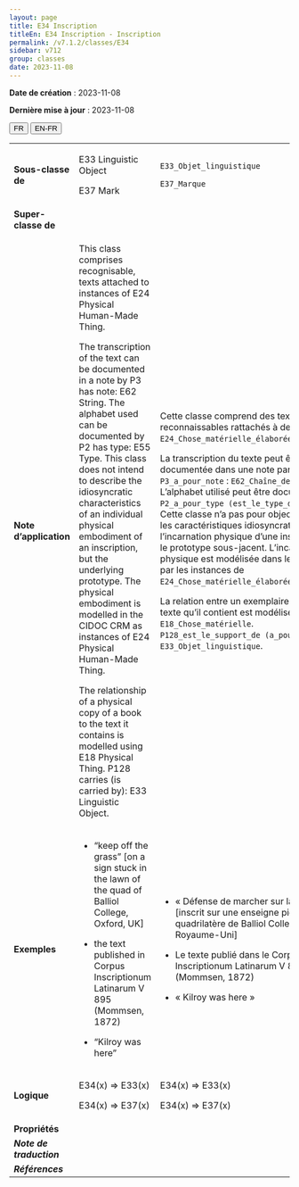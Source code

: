 ```yaml
---
layout: page
title: E34 Inscription
titleEn: E34 Inscription - Inscription
permalink: /v7.1.2/classes/E34
sidebar: v712
group: classes
date: 2023-11-08
---
```


**Date de création** : 2023-11-08

**Dernière mise à jour** : 2023-11-08

<div class="lang-buttons">
 <button id="fr" class="activate">FR</button>
 <button id="en-fr">EN-FR</button>
</div>

<table>
<tbody>
<tr>
<td><strong>Sous-classe de</strong></td>
<td class="en">
<p>E33 Linguistic Object</p>
<p>E37 Mark</p>
</td>
<td>
<p><code class="language-plaintext highlighter-rouge">E33_Objet_linguistique</code></p>
<p><code class="language-plaintext highlighter-rouge">E37_Marque</code> </p>
</td>
</tr>
<tr>
<td><strong>Super-classe de</strong></td>
<td class="en">
</td>
<td>
</td>
</tr>
<tr>
<td><strong>Note d’application</strong></td>
<td class="en">
<p>This class comprises recognisable, texts attached to instances of E24 Physical Human-Made Thing. </p>
<p>The transcription of the text can be documented in a note by P3 has note: E62 String. The alphabet used can be documented by P2 has type: E55 Type. This class does not intend to describe the idiosyncratic characteristics of an individual physical embodiment of an inscription, but the underlying prototype. The physical embodiment is modelled in the CIDOC CRM as instances of E24 Physical Human-Made Thing.</p>
<p>The relationship of a physical copy of a book to the text it contains is modelled using E18 Physical Thing. P128 carries (is carried by): E33 Linguistic Object. </p>
</td>
<td>
<p>Cette classe comprend des textes reconnaissables rattachés à des instances de <code class="language-plaintext highlighter-rouge">E24_Chose_matérielle_élaborée_par_l’humain</code>.</p>
<p>La transcription du texte peut être documentée dans une note par <code class="language-plaintext highlighter-rouge">P3_a_pour_note</code> : <code class="language-plaintext highlighter-rouge">E62_Chaîne_de_caractères</code>. L’alphabet utilisé peut être documenté par <code class="language-plaintext highlighter-rouge">P2_a_pour_type (est_le_type_de)</code> : <code class="language-plaintext highlighter-rouge">E55_Type</code>. Cette classe n’a pas pour objectif de décrire les caractéristiques idiosyncratiques de l’incarnation physique d’une inscription, mais le prototype sous-jacent. L’incarnation physique est modélisée dans le CIDOC CRM par les instances de <code class="language-plaintext highlighter-rouge">E24_Chose_matérielle_élaborée_par_l’humain</code>.</p>
<p>La relation entre un exemplaire physique et le texte qu’il contient est modélisée à l’aide de : <code class="language-plaintext highlighter-rouge">E18_Chose_matérielle</code>. <code class="language-plaintext highlighter-rouge">P128_est_le_support_de (a_pour_support)</code> : <code class="language-plaintext highlighter-rouge">E33_Objet_linguistique</code>.</p>
</td>
</tr>
<tr>
<td><strong>Exemples</strong></td>
<td class="en">
<ul>
<li><p>“keep off the grass” [on a sign stuck in the lawn of the quad of Balliol College, Oxford, UK]</p>
</li>
<li><p>the text published in Corpus Inscriptionum Latinarum V 895 (Mommsen, 1872)</p>
</li>
<li><p>“Kilroy was here” </p>
</li>
</ul>
</td>
<td>
<ul>
<li><p>« Défense de marcher sur la pelouse » [inscrit sur une enseigne piquée dans le quadrilatère de Balliol College à Oxford au Royaume-Uni]</p>
</li>
<li><p>Le texte publié dans le Corpus Inscriptionum Latinarum V 895 (Mommsen, 1872)</p>
</li>
<li><p>« Kilroy was here »</p>
</li>
</ul>
</td>
</tr>
<tr>
<td><strong>Logique</strong></td>
<td class="en">
<p>E34(x) ⇒ E33(x)</p>
<p>E34(x) ⇒ E37(x)</p>
</td>
<td>
<p>E34(x) ⇒ E33(x)</p>
<p>E34(x) ⇒ E37(x)</p>
</td>
</tr>
<tr>
<td><strong>Propriétés</strong></td>
<td class="en">
</td>
<td>
</td>
</tr>
<tr>
<td><strong><em>Note de traduction</em></strong></td>
<td colspan="2">
</td>
</tr>
<tr>
<td><strong><em>Références</em></strong></td>
<td colspan="2">
<p><em></em></p>
</td>
</tr>
</tbody>
</table>
